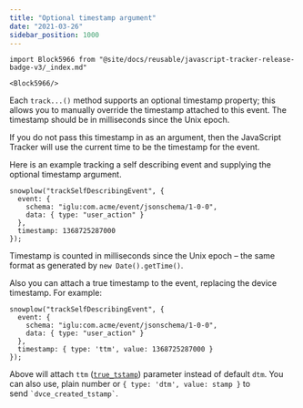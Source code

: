 ```yaml
---
title: "Optional timestamp argument"
date: "2021-03-26"
sidebar_position: 1000
---
```


```mdx-code-block
import Block5966 from "@site/docs/reusable/javascript-tracker-release-badge-v3/_index.md"

<Block5966/>
```

Each `track...()` method supports an optional timestamp property; this allows you to manually override the timestamp attached to this event. The timestamp should be in milliseconds since the Unix epoch.

If you do not pass this timestamp in as an argument, then the JavaScript Tracker will use the current time to be the timestamp for the event.

Here is an example tracking a self describing event and supplying the optional timestamp argument.

```
snowplow("trackSelfDescribingEvent", {
  event: {
    schema: "iglu:com.acme/event/jsonschema/1-0-0", 
    data: { type: "user_action" }
  }, 
  timestamp: 1368725287000
});
```

Timestamp is counted in milliseconds since the Unix epoch – the same format as generated by `new Date().getTime()`.

Also you can attach a true timestamp to the event, replacing the device timestamp. For example:

```
snowplow("trackSelfDescribingEvent", {
  event: {
    schema: "iglu:com.acme/event/jsonschema/1-0-0", 
    data: { type: "user_action" }
  },
  timestamp: { type: 'ttm', value: 1368725287000 }
});
```

Above will attach `ttm` ([`true_tstamp`](/docs/understanding-your-pipeline/canonical-event/index.md#212_Date_time_fields)) parameter instead of default `dtm`. You can also use, plain number or `{ type: 'dtm', value: stamp }` to send `` `dvce_created_tstamp` ``.
